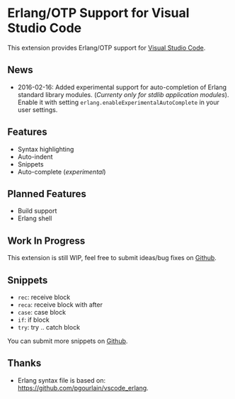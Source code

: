 # Erlang/OTP Support for Visual Studio Code

This extension provides Erlang/OTP support for [Visual Studio Code](https://code.visualstudio.com/).

## News

* 2016-02-16: Added experimental support for auto-completion of Erlang standard library modules.
(*Currenty only for stdlib application modules*). Enable it with
setting `erlang.enableExperimentalAutoComplete` in your user settings.

## Features

* Syntax highlighting
* Auto-indent
* Snippets
* Auto-complete (*experimental*)


## Planned Features

* Build support
* Erlang shell

## Work In Progress

This extension is still WIP, feel free to submit ideas/bug fixes
on [Github](https://github.com/yuce/erlang-vscode/issues).

## Snippets

* `rec`: receive block
* `reca`: receive block with after
* `case`: case block
* `if`: if block
* `try`: try .. catch block

You can submit more snippets on [Github](https://github.com/yuce/erlang-vscode/issues).

## Thanks

* Erlang syntax file is based on: https://github.com/pgourlain/vscode_erlang.
